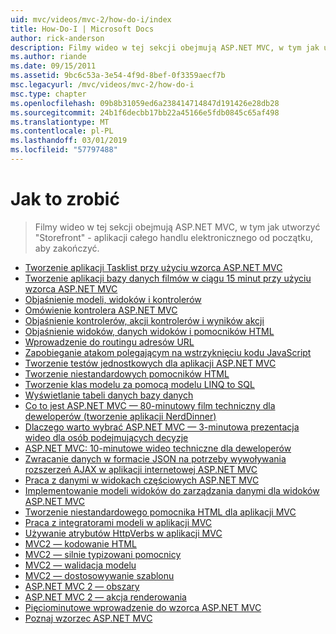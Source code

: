 ```yaml
---
uid: mvc/videos/mvc-2/how-do-i/index
title: How-Do-I | Microsoft Docs
author: rick-anderson
description: Filmy wideo w tej sekcji obejmują ASP.NET MVC, w tym jak utworzyć "Storefront" - aplikacji całego handlu elektronicznego od początku, aby zakończyć.
ms.author: riande
ms.date: 09/15/2011
ms.assetid: 9bc6c53a-3e54-4f9d-8bef-0f3359aecf7b
msc.legacyurl: /mvc/videos/mvc-2/how-do-i
msc.type: chapter
ms.openlocfilehash: 09b8b31059ed6a238414714847d191426e28db28
ms.sourcegitcommit: 24b1f6decbb17bb22a45166e5fdb0845c65af498
ms.translationtype: MT
ms.contentlocale: pl-PL
ms.lasthandoff: 03/01/2019
ms.locfileid: "57797488"
---
```

<a name="how-do-i"></a>Jak to zrobić
====================
> Filmy wideo w tej sekcji obejmują ASP.NET MVC, w tym jak utworzyć "Storefront" - aplikacji całego handlu elektronicznego od początku, aby zakończyć.


- [Tworzenie aplikacji Tasklist przy użyciu wzorca ASP.NET MVC](creating-a-tasklist-application-with-aspnet-mvc.md)
- [Tworzenie aplikacji bazy danych filmów w ciągu 15 minut przy użyciu wzorca ASP.NET MVC](creating-a-movie-database-application-in-15-minutes-with-aspnet-mvc.md)
- [Objaśnienie modeli, widoków i kontrolerów](understanding-models-views-and-controllers.md)
- [Omówienie kontrolera ASP.NET MVC](aspnet-mvc-controller-overview.md)
- [Objaśnienie kontrolerów, akcji kontrolerów i wyników akcji](understanding-controllers-controller-actions-and-action-results.md)
- [Objaśnienie widoków, danych widoków i pomocników HTML](understanding-views-view-data-and-html-helpers.md)
- [Wprowadzenie do routingu adresów URL](an-introduction-to-url-routing.md)
- [Zapobieganie atakom polegającym na wstrzyknięciu kodu JavaScript](preventing-javascript-injection-attacks.md)
- [Tworzenie testów jednostkowych dla aplikacji ASP.NET MVC](creating-unit-tests-for-aspnet-mvc-applications.md)
- [Tworzenie niestandardowych pomocników HTML](creating-custom-html-helpers.md)
- [Tworzenie klas modelu za pomocą modelu LINQ to SQL](creating-model-classes-with-linq-to-sql.md)
- [Wyświetlanie tabeli danych bazy danych](displaying-a-table-of-database-data.md)
- [Co to jest ASP.NET MVC — 80-minutowy film techniczny dla deweloperów (tworzenie aplikacji NerdDinner)](what-is-aspnet-mvc-80-minute-technical-video-for-developers-building-nerddinner.md)
- [Dlaczego warto wybrać ASP.NET MVC — 3-minutowa prezentacja wideo dla osób podejmujących decyzje](why-aspnet-mvc-3-minute-overview-video-for-decision-makers.md)
- [ASP.NET MVC: 10-minutowe wideo techniczne dla deweloperów](aspnet-mvc-how-10-minute-technical-video-for-developers.md)
- [Zwracanie danych w formacie JSON na potrzeby wywoływania rozszerzeń AJAX w aplikacji internetowej ASP.NET MVC](how-do-i-return-json-formatted-data-for-an-ajax-call-in-an-aspnet-mvc-web-application.md)
- [Praca z danymi w widokach częściowych ASP.NET MVC](how-do-i-work-with-data-in-aspnet-mvc-partial-views.md)
- [Implementowanie modeli widoków do zarządzania danymi dla widoków ASP.NET MVC](how-do-i-implement-view-models-to-manage-data-for-aspnet-mvc-views.md)
- [Tworzenie niestandardowego pomocnika HTML dla aplikacji MVC](how-do-i-create-a-custom-html-helper-for-an-mvc-application.md)
- [Praca z integratorami modeli w aplikacji MVC](how-do-i-work-with-model-binders-in-an-mvc-application.md)
- [Używanie atrybutów HttpVerbs w aplikacji MVC](how-do-i-use-httpverbs-attributes-in-an-mvc-application.md)
- [MVC2 — kodowanie HTML](mvc2-html-encoding.md)
- [MVC2 — silnie typizowani pomocnicy](mvc2-stronglytyped-helpers.md)
- [MVC2 — walidacja modelu](mvc2-model-validation.md)
- [MVC2 — dostosowywanie szablonu](mvc2-template-customization.md)
- [ASP.NET MVC 2 — obszary](aspnet-mvc-2-areas.md)
- [ASP.NET MVC 2 — akcja renderowania](aspnet-mvc-2-render-action.md)
- [Pięciominutowe wprowadzenie do wzorca ASP.NET MVC](5-minute-introduction-to-aspnet-mvc.md)
- [Poznaj wzorzec ASP.NET MVC](how-to-best-learn-asp-net-mvc.md)
